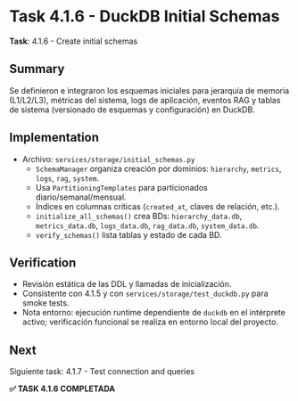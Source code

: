 # Task 4.1.6 - DuckDB Initial Schemas

**Task**: 4.1.6 - Create initial schemas

## Summary
Se definieron e integraron los esquemas iniciales para jerarquía de memoria (L1/L2/L3), métricas del sistema, logs de aplicación, eventos RAG y tablas de sistema (versionado de esquemas y configuración) en DuckDB.

## Implementation
- Archivo: `services/storage/initial_schemas.py`
  - `SchemaManager` organiza creación por dominios: `hierarchy`, `metrics`, `logs`, `rag`, `system`.
  - Usa `PartitioningTemplates` para particionados diario/semanal/mensual.
  - Índices en columnas críticas (`created_at`, claves de relación, etc.).
  - `initialize_all_schemas()` crea BDs: `hierarchy_data.db`, `metrics_data.db`, `logs_data.db`, `rag_data.db`, `system_data.db`.
  - `verify_schemas()` lista tablas y estado de cada BD.

## Verification
- Revisión estática de las DDL y llamadas de inicialización.
- Consistente con 4.1.5 y con `services/storage/test_duckdb.py` para smoke tests.
- Nota entorno: ejecución runtime dependiente de `duckdb` en el intérprete activo; verificación funcional se realiza en entorno local del proyecto.

## Next
Siguiente task: 4.1.7 - Test connection and queries

**✅ TASK 4.1.6 COMPLETADA**

